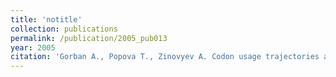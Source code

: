 ```yaml
---
title: 'notitle'
collection: publications
permalink: /publication/2005_pub013
year: 2005
citation: 'Gorban A., Popova T., Zinovyev A. Codon usage trajectories and 7-cluster structure of 143 complete bacterial genomic sequences. 2005. <i>Physica A</i> <b>353</b>, 365-387'
---
```

